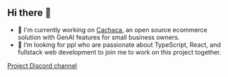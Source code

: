 ## Hi there 👋

<!--
**ccwukong/ccwukong** is a ✨ _special_ ✨ repository because its `README.md` (this file) appears on your GitHub profile.

Here are some ideas to get you started:

- 🔭 I’m currently working on ...
- 🌱 I’m currently learning ...
- 👯 I’m looking to collaborate on ...
- 🤔 I’m looking for help with ...
- 💬 Ask me about ...
- 📫 How to reach me: ...
- 😄 Pronouns: ...
- ⚡ Fun fact: ...
-->

- 🔭 I'm currently working on [Cachaca](https://github.com/ccwukong/Cachaca), an open source ecommerce solution with GenAI features for small business owners.
- 🤔 I’m looking for ppl who are passionate about TypeScript, React, and fullstack web development to join me to work on this project together.

[Project Discord channel](https://discord.gg/Ygc2tr8Z)
